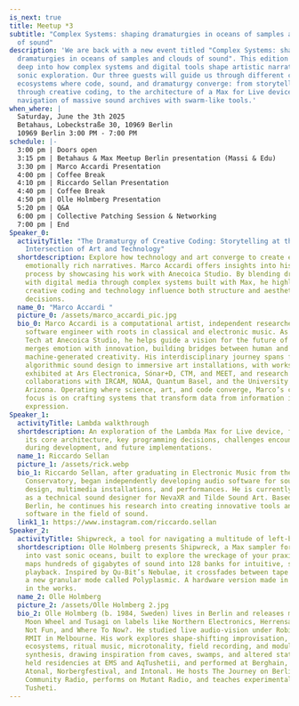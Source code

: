 ```yaml
---
is_next: true
title: Meetup *3
subtitle: "Complex Systems: shaping dramaturgies in oceans of samples and clouds
  of sound"
description: 'We are back with a new event titled "Complex Systems: shaping
  dramaturgies in oceans of samples and clouds of sound". This edition dives
  deep into how complex systems and digital tools shape artistic narratives and
  sonic exploration. Our three guests will guide us through different creative
  ecosystems where code, sound, and dramaturgy converge: from storytelling
  through creative coding, to the architecture of a Max for Live device, to the
  navigation of massive sound archives with swarm-like tools.'
when_where: |
  Saturday, June the 3th 2025 
  Betahaus, Lobeckstraße 30, 10969 Berlin
  10969 Berlin 3:00 PM - 7:00 PM
schedule: |-
  3:00 pm | Doors open 
  3:15 pm | Betahaus & Max Meetup Berlin presentation (Massi & Edu) 
  3:30 pm | Marco Accardi Presentation
  4:00 pm | Coffee Break 
  4:10 pm | Riccardo Sellan Presentation
  4:40 pm | Coffee Break 
  4:50 pm | Olle Holmberg Presentation
  5:20 pm | Q&A 
  6:00 pm | Collective Patching Session & Networking 
  7:00 pm | End
Speaker_0:
  activityTitle: "The Dramaturgy of Creative Coding: Storytelling at the
    Intersection of Art and Technology"
  shortdescription: Explore how technology and art converge to create engaging,
    emotionally rich narratives. Marco Accardi offers insights into his creative
    process by showcasing his work with Anecoica Studio. By blending dramaturgy
    with digital media through complex systems built with Max, he highlights how
    creative coding and technology influence both structure and aesthetic
    decisions.
  name_0: "Marco Accardi "
  picture_0: /assets/marco_accardi_pic.jpg
  bio_0: Marco Accardi is a computational artist, independent researcher, and
    software engineer with roots in classical and electronic music. As Head of
    Tech at Anecoica Studio, he helps guide a vision for the future of art that
    merges emotion with innovation, building bridges between human and
    machine-generated creativity. His interdisciplinary journey spans from
    algorithmic sound design to immersive art installations, with works
    exhibited at Ars Electronica, Sónar+D, CTM, and MEET, and research
    collaborations with IRCAM, NOAA, Quantum Basel, and the University of
    Arizona. Operating where science, art, and code converge, Marco’s current
    focus is on crafting systems that transform data from information into
    expression.
Speaker_1:
  activityTitle: Lambda walkthrough
  shortdescription: An exploration of the Lambda Max for Live device, focusing on
    its core architecture, key programming decisions, challenges encountered
    during development, and future implementations.
  name_1: Riccardo Sellan
  picture_1: /assets/rick.webp
  bio_1: Riccardo Sellan, after graduating in Electronic Music from the Venice
    Conservatory, began independently developing audio software for sound
    design, multimedia installations, and performances. He is currently working
    as a technical sound designer for NevaXR and Tilde Sound Art. Based in
    Berlin, he continues his research into creating innovative tools and
    software in the field of sound.
  link1_1: https://www.instagram.com/riccardo.sellan
Speaker_2:
  activityTitle: Shipwreck, a tool for navigating a multitude of left-behind sounds
  shortdescription: Olle Holmberg presents Shipwreck, a Max sampler for diving
    into vast sonic oceans, built to explore the wreckage of your praxis. It
    maps hundreds of gigabytes of sound into 128 banks for intuitive, swarm-like
    playback. Inspired by Qu-Bit’s Nebulae, it crossfades between tape loop and
    a new granular mode called Polyplasmic. A hardware version made in RNBO is
    in the works.
  name_2: Olle Holmberg
  picture_2: /assets/Olle Holmberg 2.jpg
  bio_2: Olle Holmberg (b. 1984, Sweden) lives in Berlin and releases music as
    Moon Wheel and Tusagi on labels like Northern Electronics, Herrensauna, Not
    Not Fun, and Where To Now?. He studied live audio-vision under Robin Fox at
    RMIT in Melbourne. His work explores shape-shifting improvisation,
    ecosystems, ritual music, microtonality, field recording, and modular
    synthesis, drawing inspiration from caves, swamps, and altered states. He’s
    held residencies at EMS and AqTushetii, and performed at Berghain, CTM,
    Atonal, Norbergfestival, and Intonal. He hosts The Journey on Berlin
    Community Radio, performs on Mutant Radio, and teaches experimental sound in
    Tusheti.
---
```

